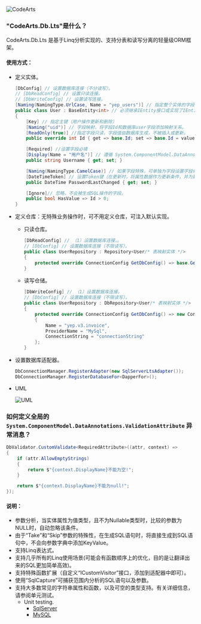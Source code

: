 ![CodeArts](http://oss.jschar.com/codearts.png 'Logo')

### "CodeArts.Db.Lts"是什么？

CodeArts.Db.Lts 是基于Linq分析实现的、支持分表和读写分离的轻量级ORM框架。

#### 使用方式：

* 定义实体。

  ```c#
  [DbConfig] // 设置数据库连接（不分读写）。
  // [DbReadConfig] // 设置只读连接。
  // [DbWriteConfig] // 设置读写连接。
  [Naming(NamingType.UrlCase, Name = "yep_users")] // 指定整个实体的字段格式，指定当前实体映射表名称。
  public class User : BaseEntity<int> // 必须继承IEntity接口或实现了IEntity接口的类。
  {
      [Key] // 指定主键（用户操作更新和删除）
      [Naming("uid")] // 字段映射，将字段Id和数据库user字段添加映射关系。
      [ReadOnly(true)] //指定字段只读，字段值由数据库生成，不被插入或更新。
      public override int Id { get => base.Id; set => base.Id = value; }
  
      [Required] //设置字段必填
      [Display(Name = "用户名")] // 遵循 System.ComponentModel.DataAnnotations.ValidationAttribute 约束
      public string Username { get; set; }
  
      [Naming(NamingType.CamelCase)] // 如果字段特殊，可单独为字段设置字段命名规则。
      [DateTimeToken] // 设置Token键（在更新时，将属性数据作为更新条件，并为属性创建新值；在插入时，如若属性值为类型默认值，会自动获取新值）
      public DateTime PasswordLastChanged { get; set; }
  
      [Ignore]// 忽略，不会被生成SQL操作的字段。
      public bool HasValue => Id > 0;
  }
  ```

* 定义仓库：无特殊业务操作时，可不用定义仓库，可注入默认实现。

  - 只读仓库。

    ```c#
    [DbReadConfig] // （1）设置数据库连接。。
    // [DbConfig] // 设置数据库连接（不限读写）。
    public class UserRepository : Repository<User/* 表映射实体 */>
    {
        protected override ConnectionConfig GetDbConfig() => base.GetDbConfig(); // （2）设置数据库连接（会忽略（1）的配置）。
    }
    ```

  - 读写仓储。

    ```c#
    [DbWriteConfig] // （1）设置数据库连接。
    // [DbConfig] // 设置数据库连接（不限读写）。
    public class UserRepository : DbRepository<User/* 表映射实体 */>
    {
        protected override ConnectionConfig GetDbConfig() => new ConnectionConfig // （2）设置数据库连接（会忽略（1）的配置）。
        {
            Name = "yep.v3.invoice",
            ProviderName = "MySql",
            ConnectionString = "connectionString"
        };
    }
    ```

* 设置数据库适配器。

  ```c#
  DbConnectionManager.RegisterAdapter(new SqlServerLtsAdapter());
  DbConnectionManager.RegisterDatabaseFor<DapperFor>();
  ```

* UML

  ![UML](http://oss.jschar.com/ORM_UML.svg 'UML')

### 如何定义全局的 `System.ComponentModel.DataAnnotations.ValidationAttribute` 异常消息？

```c#
DbValidator.CustomValidate<RequiredAttribute>((attr, context) =>
{
    if (attr.AllowEmptyStrings)
    {
        return $"{context.DisplayName}不能为空!";
    }

    return $"{context.DisplayName}不能为null!";
});
```

#### 说明：

* 参数分析，当实体属性为值类型，且不为Nullable类型时，比较的参数为NULL时，自动忽略该条件。
* 由于“Take”和“Skip”参数的特殊性，在生成SQL语句时，将直接生成到SQL语句中，不会向参数字典中添加KeyValue。
* 支持Linq表达式。
* 支持几乎所有的Linq使用场景(可能会有函数顺序上的优化，目的是让翻译出来的SQL更加简单高效)。
* 支持特殊函数扩展（自定义“ICustomVisitor”接口，添加到适配器中即可）。
* 使用“SqlCapture”可捕获范围内分析的SQL语句以及参数。
* 支持大多数常见的字符串属性和函数，以及可空的类型支持。有关详细信息，请参阅单元测试。
  - Unit testing.
    + [SqlServer](https://github.com/tinylit/codearts/blob/master/Tests/CodeArts.Db.Tests/SqlServerTest.cs)
    + [MySQL](https://github.com/tinylit/codearts/blob/master/Tests/CodeArts.Db.Tests/MySqlTest.cs)
